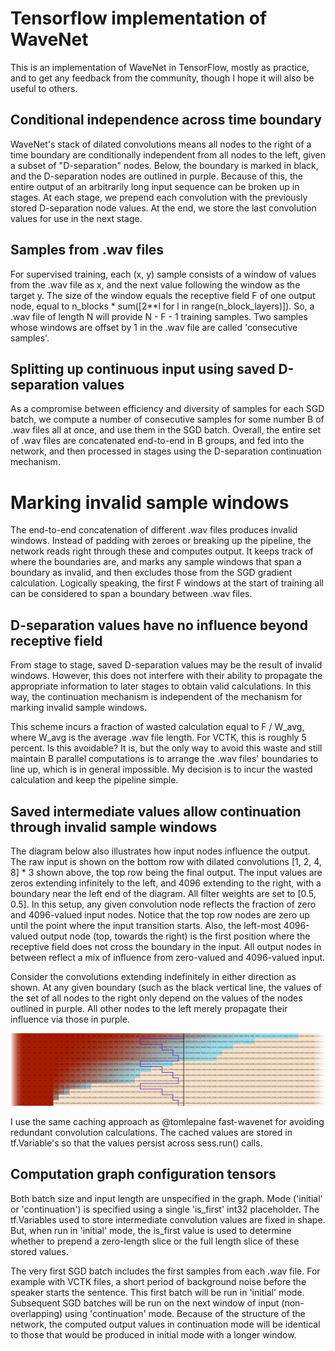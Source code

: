 # Tensorflow implementation of WaveNet

This is an implementation of WaveNet in TensorFlow, mostly as practice, and to get
any feedback from the community, though I hope it will also be useful to others.

## Conditional independence across time boundary

WaveNet's stack of dilated convolutions means all nodes to the right of a time
boundary are conditionally independent from all nodes to the left, given a
subset of "D-separation" nodes.  Below, the boundary is marked in black, and
the D-separation nodes are outlined in purple.  Because of this, the entire
output of an arbitrarily long input sequence can be broken up in stages.  At
each stage, we prepend each convolution with the previously stored D-separation
node values.  At the end, we store the last convolution values for use in the
next stage.

## Samples from .wav files

For supervised training, each (x, y) sample consists of a window of values from
the .wav file as x, and the next value following the window as the target y.
The size of the window equals the receptive field F of one output node, equal
to n_blocks * sum([2**l for l in range(n_block_layers)]).  So, a .wav file of
length N will provide N - F - 1 training samples.  Two samples whose windows
are offset by 1 in the .wav file are called 'consecutive samples'.

## Splitting up continuous input using saved D-separation values 

As a compromise between efficiency and diversity of samples for each SGD batch,
we compute a number of consecutive samples for some number B of .wav files all
at once, and use them in the SGD batch.  Overall, the entire set of .wav files
are concatenated end-to-end in B groups, and fed into the network, and then
processed in stages using the D-separation continuation mechanism.

# Marking invalid sample windows

The end-to-end concatenation of different .wav files produces invalid windows.
Instead of padding with zeroes or breaking up the pipeline, the network reads
right through these and computes output.  It keeps track of where the
boundaries are, and marks any sample windows that span a boundary as invalid,
and then excludes those from the SGD gradient calculation.  Logically speaking,
the first F windows at the start of training all can be considered to span a
boundary between .wav files.   

## D-separation values have no influence beyond receptive field

From stage to stage, saved D-separation values may be the result of invalid
windows.  However, this does not interfere with their ability to propagate the
appropriate information to later stages to obtain valid calculations.  In this
way, the continuation mechanism is independent of the mechanism for marking
invalid sample windows.

This scheme incurs a fraction of wasted calculation equal to F / W_avg, where
W_avg is the average .wav file length.  For VCTK, this is roughly 5 percent.
Is this avoidable?  It is, but the only way to avoid this waste and still
maintain B parallel computations is to arrange the .wav files' boundaries to
line up, which is in general impossible.  My decision is to incur the wasted
calculation and keep the pipeline simple.


## Saved intermediate values allow continuation through invalid sample windows

The diagram below also illustrates how input nodes influence the output.  The
raw input is shown on the bottom row with dilated convolutions [1, 2, 4, 8] * 3
shown above, the top row being the final output.  The input values are zeros
extending infinitely to the left, and 4096 extending to the right, with a
boundary near the left end of the diagram.  All filter weights are set to
\[0.5, 0.5\].  In this setup, any given convolution node reflects the fraction
of zero and 4096-valued input nodes.  Notice that the top row nodes are zero up
until the point where the input transition starts.  Also, the left-most
4096-valued output node (top, towards the right) is the first position where
the receptive field does not cross the boundary in the input.  All output nodes
in between reflect a mix of influence from zero-valued and 4096-valued input.

Consider the convolutions extending indefinitely in either direction as shown.
At any given boundary (such as the black vertical line, the values of the set
of all nodes to the right only depend on the values of the nodes outlined in
purple.  All other nodes to the left merely propagate their influence via those
in purple. 



![Influence of Nodes](images/wavenet_influence.png)

I use the same caching approach as @tomlepaine fast-wavenet for avoiding redundant
convolution calculations.  The cached values are stored in tf.Variable's so that the
values persist across sess.run() calls.


## Computation graph configuration tensors

Both batch size and input length are unspecified in the graph.  Mode ('initial'
or 'continuation') is specified using a single 'is_first' int32 placeholder.
The tf.Variables used to store intermediate convolution values are fixed in
shape.  But, when run in 'initial' mode, the is_first value is used to
determine whether to prepend a zero-length slice or the full length slice of
these stored values. 


The very first SGD batch includes the first samples from each .wav file.  For
example with VCTK files, a short period of background noise before the speaker
starts the sentence.  This first batch will be run in 'initial' mode.
Subsequent SGD batches will be run on the next window of input
(non-overlapping) using 'continuation' mode.  Because of the structure of the
network, the computed output values in continuation mode will be identical to
those that would be produced in initial mode with a longer window.

